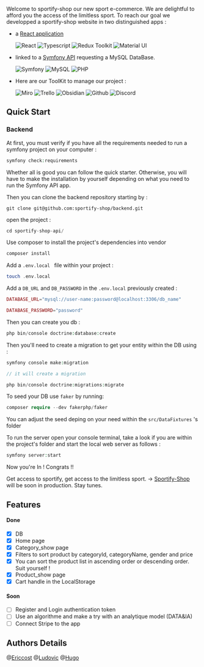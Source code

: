Welcome to sportify-shop our new sport e-commerce.
We are delightful to afford you the access of the limitless sport.
To reach our goal we developped a sportify-shop website in two distinguished apps : 
- a [React application](https://github.com/sportify-shop/frontend)

  ![React](https://img.shields.io/badge/react-%2320232a.svg?style=for-the-badge&logo=react&logoColor=%2361DAFB) ![Typescript](https://img.shields.io/badge/TypeScript-007ACC?style=for-the-badge&logo=typescript&logoColor=white) ![Redux Toolkit](https://img.shields.io/badge/Redux-593D88?style=for-the-badge&logo=redux&logoColor=white) ![Material UI](https://img.shields.io/badge/Material%20UI-007FFF?style=for-the-badge&logo=mui&logoColor=white)

- linked to a [Symfony API](https://github.com/sportify-shop/backend) requesting a MySQL DataBase.
  
  ![Symfony](https://img.shields.io/badge/symfony-%23000000.svg?style=for-the-badge&logo=symfony&logoColor=white) ![MySQL](https://img.shields.io/badge/mysql-%2300f.svg?style=for-the-badge&logo=mysql&logoColor=white) ![PHP](https://img.shields.io/badge/php-%23777BB4.svg?style=for-the-badge&logo=php&logoColor=white)

- Here are our ToolKit to manage our project : 

  ![Miro](https://img.shields.io/badge/Miro-F7C922?style=for-the-badge&logo=Miro&logoColor=050036) ![Trello](https://img.shields.io/badge/Trello-0052CC?style=for-the-badge&logo=trello&logoColor=white) ![Obsidian](https://img.shields.io/badge/Obsidian-483699?style=for-the-badge&logo=Obsidian&logoColor=white) ![Github](https://img.shields.io/badge/GitHub-100000?style=for-the-badge&logo=github&logoColor=white) ![Discord](https://img.shields.io/badge/Discord-5865F2?style=for-the-badge&logo=discord&logoColor=white)

## Quick Start
### Backend

At first, you must verify if you have all the requirements needed to run a symfony project on your computer : 

``` php
symfony check:requirements
```

Whether all is good you can follow the quick starter. Otherwise, you will have to make the installation by yourself depending on what you need to run the Symfony API app. 

Then you can clone the backend repository starting by :

```
git clone git@github.com:sportify-shop/backend.git
```

open the project : 
``` php
cd sportify-shop-api/
```

Use composer to install the project's dependencies into vendor 

``` php
composer install
```

Add a `.env.local ` file within your project : 
``` php
touch .env.local
```

Add a `DB_URL` and `DB_PASSWORD` in the `.env.local` previously created : 
``` php
DATABASE_URL="mysql://user-name:password@localhost:3306/db_name"

DATABASE_PASSWORD="password"
```

Then you can create you db : 
```php
php bin/console doctrine:database:create
```

Then you'll need to create a migration to get your entity within the DB using : 
```php
symfony console make:migration

// it will create a migration

php bin/console doctrine:migrations:migrate
```

To seed your DB use `faker` by running: 
``` php
composer require --dev fakerphp/faker
```

You can adjust the seed deping on your need within the `src/DataFixtures` 's folder 

To run the server open your console terminal, take a look if you are within the project's folder and start the local web server as follows :

``` php
symfony server:start
```

Now you're In ! Congrats !! 


Get access to sportify, get access to the limitless sport. 
-> [Sportify-Shop]() will be soon in production.
Stay tunes.

## Features 
#### Done

 - [x] DB 
 - [x]  Home page
 - [x] Category_show page
 - [x] Filters to sort product by categoryId, categoryName, gender and price
 - [x] You can sort the product list in ascending order or descending order. Suit yourself !
 - [x] Product_show page
 - [x] Cart handle in the LocalStorage

#### Soon

- [ ] Register and Login authentication token
- [ ] Use an algorithme and make a try with an analytique model (DATA&IA)
- [ ] Connect Stripe to the app

## Authors Details 

@[Ericcost](https://github.com/Ericcost)
@[Ludovic](https://github.com/ludovic-sbr)
@[Hugo](https://github.com/Zeleph75)
